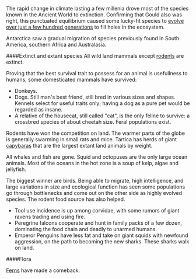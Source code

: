 The rapid change in climate lasting a few millenia drove most of the species known in the Ancient World to extinction. Confirming that Gould also was right, this punctuated equilibrium caused some lucky-fit species to [evolve over just a few hundred generations](https://en.wikipedia.org/wiki/Adaptive_radiation) to fill holes in the ecosystem.

Antarctica saw a gradual migration of species previously found in South America, southern Africa and Australasia.

####Extinct and extant species
All wild land mammals except [rodents](https://en.wikipedia.org/wiki/Rodent) are extinct. 

Proving that the best survival trait to possess for an animal is usefullness to humans, some domesticated mammals have survived:
* Donkeys.
* Dogs. Still man's best friend, still bred in various sizes and shapes. Kennels select for useful traits only; having a dog as a pure pet would be regarded as insane.
* A relative of the housecat, still called "cat", is the only feline to survive: a crossbred species of about cheetah size. Feral populations exist.

Rodents have won the competition on land. The warmer parts of the globe is generally swarming in small rats and mice. Tartica has herds of giant [capybaras](https://en.wikipedia.org/wiki/Capybara) that are the largest extant land animals by weight.

All whales and fish are gone. Squid and octopuses are the only large ocean animals. Most of the oceans in the hot zone is a soup of kelp, algae and jellyfish.

The biggest winner are birds. Being able to migrate, high intelligence, and large variations in size and ecological function has seen some populations go through bottlenecks and come out on the other side as highly evolved species. The rodent food source has also helped.
* Tool use incidence is up among corvidae, with some rumors of giant ravens trading and using fire.
* Peregrine falcons cooperate and hunt in family packs of a few dozen, dominating the food chain and deadly to unarmed humans.
* Emperor Penguins have less fat and take on giant squids with newfound aggression, on the path to becoming the new sharks. These sharks walk on land.

####Flora

[Ferns](https://en.wikipedia.org/wiki/Cyathea_medullaris) have made a comeback.
